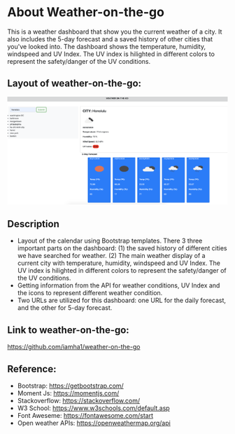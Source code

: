 # About Weather-on-the-go
This is a weather dashboard that show you the current weather of a city. It also includes the 5-day forecast and a saved history of other cities that you've looked into. The dashboard shows the temperature, humidity, windspeed and UV Index. The UV index is hilighted in different colors to represent the safety/danger of the UV conditions.

## Layout of weather-on-the-go:
![weather-on-the-go](Assets/weather-on-the-go.jpg)

## Description

- Layout of the calendar using Bootstrap templates. There 3 three important parts on the dashboard: (1) the saved history of different cities we have searched for weather. (2) The main weather display of a current city with temperature, humidity, windspeed and UV Index. The UV index is hilighted in different colors to represent the safety/danger of the UV conditions.
- Getting information from the API for weather conditions, UV Index and the icons to represent different weather condition.
- Two URLs are utilized for this dashboard: one URL for the daily forecast, and the other for 5-day forecast.

## Link to weather-on-the-go: 

https://github.com/iamha1/weather-on-the-go

## Reference: 
- Bootstrap: https://getbootstrap.com/
- Moment Js: https://momentjs.com/
- Stackoverflow: https://stackoverflow.com/
- W3 School: https://www.w3schools.com/default.asp
- Font Aweseme: https://fontawesome.com/start
- Open weather APIs: https://openweathermap.org/api

